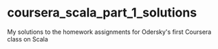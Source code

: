 # coursera_scala_part_1_solutions
My solutions to the homework assignments for Odersky's first Coursera class on Scala
